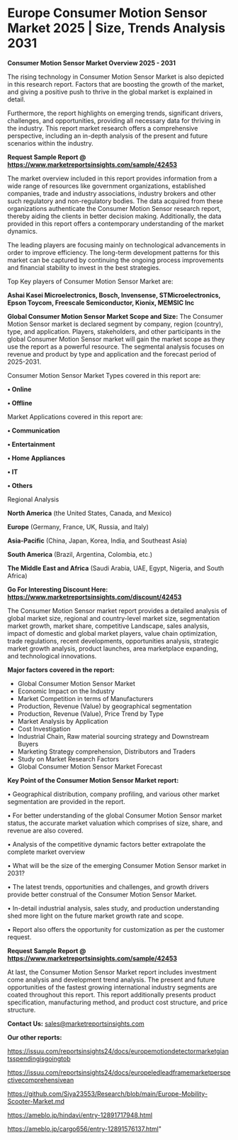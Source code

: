 # Europe Consumer Motion Sensor Market 2025 | Size, Trends Analysis 2031

<Strong> Consumer Motion Sensor Market Overview 2025 - 2031</strong>

The rising technology in Consumer Motion Sensor Market is also depicted in this research report. Factors that are boosting the growth of the market, and giving a positive push to thrive in the global market is explained in detail.

Furthermore, the report highlights on emerging trends, significant drivers, challenges, and opportunities, providing all necessary data for thriving in the industry. This report market research offers a comprehensive perspective, including an in-depth analysis of the present and future scenarios within the industry.

<strong>Request Sample Report @ <a href=https://www.marketreportsinsights.com/sample/42453>https://www.marketreportsinsights.com/sample/42453</a></strong>

The market overview included in this report provides information from a wide range of resources like government organizations, established companies, trade and industry associations, industry brokers and other such regulatory and non-regulatory bodies. The data acquired from these organizations authenticate the Consumer Motion Sensor research report, thereby aiding the clients in better decision making. Additionally, the data provided in this report offers a contemporary understanding of the market dynamics.

The leading players are focusing mainly on technological advancements in order to improve efficiency. The long-term development patterns for this market can be captured by continuing the ongoing process improvements and financial stability to invest in the best strategies.

Top Key players of Consumer Motion Sensor Market are:

<strong>Ashai Kasei Microelectronics, Bosch, Invensense, STMicroelectronics, Epson Toycom, Freescale Semiconductor, Kionix, MEMSIC Inc</strong>

<strong><b>Global Consumer Motion Sensor Market Scope and Size:</b></strong>
The Consumer Motion Sensor market is declared segment by company, region (country), type, and application. Players, stakeholders, and other participants in the global Consumer Motion Sensor market will gain the market scope as they use the report as a powerful resource. The segmental analysis focuses on revenue and product by type and application and the forecast period of 2025-2031.

Consumer Motion Sensor Market Types covered in this report are:

<strong>•  Online

•  Offline</strong>

Market Applications covered in this report are:

<strong>•  Communication

•  Entertainment

•  Home Appliances

•  IT

•  Others</strong> 

Regional Analysis

<strong>North America</strong> (the United States, Canada, and Mexico)

<strong>Europe</strong> (Germany, France, UK, Russia, and Italy)

<strong>Asia-Pacific</strong> (China, Japan, Korea, India, and Southeast Asia)

<strong>South America</strong> (Brazil, Argentina, Colombia, etc.)

<strong>The Middle East and Africa</strong> (Saudi Arabia, UAE, Egypt, Nigeria, and South Africa)

<strong>Go For Interesting Discount Here: <a href=https://www.marketreportsinsights.com/discount/42453>https://www.marketreportsinsights.com/discount/42453</a></strong>

The Consumer Motion Sensor market report provides a detailed analysis of global market size, regional and country-level market size, segmentation market growth, market share, competitive Landscape, sales analysis, impact of domestic and global market players, value chain optimization, trade regulations, recent developments, opportunities analysis, strategic market growth analysis, product launches, area marketplace expanding, and technological innovations.

<strong><b>Major factors covered in the report:</b></strong>
<ul>
  <li>Global Consumer Motion Sensor Market </li>
  <li>Economic Impact on the Industry</li>
  <li>Market Competition in terms of Manufacturers</li>
  <li>Production, Revenue (Value) by geographical segmentation</li>
  <li>Production, Revenue (Value), Price Trend by Type</li>
  <li>Market Analysis by Application</li>
  <li>Cost Investigation</li>
  <li>Industrial Chain, Raw material sourcing strategy and Downstream Buyers</li>
  <li>Marketing Strategy comprehension, Distributors and Traders</li>
  <li>Study on Market Research Factors</li>
  <li>Global Consumer Motion Sensor Market Forecast</li>
</ul>

<strong><b>Key Point of the Consumer Motion Sensor Market report:</b></strong>

• Geographical distribution, company profiling, and various other market segmentation are provided in the report.

• For better understanding of the global Consumer Motion Sensor market status, the accurate market valuation which comprises of size, share, and revenue are also covered.

• Analysis of the competitive dynamic factors better extrapolate the complete market overview

• What will be the size of the emerging Consumer Motion Sensor market in 2031?

• The latest trends, opportunities and challenges, and growth drivers provide better construal of the Consumer Motion Sensor Market.

• In-detail industrial analysis, sales study, and production understanding shed more light on the future market growth rate and scope.

• Report also offers the opportunity for customization as per the customer request.

<strong>Request Sample Report @ <a href=https://www.marketreportsinsights.com/sample/42453>https://www.marketreportsinsights.com/sample/42453</a></strong>

At last, the Consumer Motion Sensor Market report includes investment come analysis and development trend analysis. The present and future opportunities of the fastest growing international industry segments are coated throughout this report. This report additionally presents product specification, manufacturing method, and product cost structure, and price structure.

<strong>Contact Us:</strong>
sales@marketreportsinsights.com

<strong>Our other reports:</strong>

<a href=https://issuu.com/reportsinsights24/docs/europemotiondetectormarketgiantsspendingisgoingtob>https://issuu.com/reportsinsights24/docs/europemotiondetectormarketgiantsspendingisgoingtob</a>

<a href=https://issuu.com/reportsinsights24/docs/europeledleadframemarketperspectivecomprehensivean>https://issuu.com/reportsinsights24/docs/europeledleadframemarketperspectivecomprehensivean</a>

<a href=https://github.com/Siya23553/Research/blob/main/Europe-Mobility-Scooter-Market.md>https://github.com/Siya23553/Research/blob/main/Europe-Mobility-Scooter-Market.md</a>

<a href=https://ameblo.jp/hindavi/entry-12891717948.html>https://ameblo.jp/hindavi/entry-12891717948.html</a>

<a href=https://ameblo.jp/cargo656/entry-12891576137.html>https://ameblo.jp/cargo656/entry-12891576137.html</a>"
